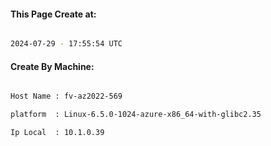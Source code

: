 
   
#### This Page Create at:

```bash

2024-07-29 - 17:55:54 UTC

```

#### Create By Machine:

```bash

Host Name : fv-az2022-569

platform  : Linux-6.5.0-1024-azure-x86_64-with-glibc2.35

Ip Local  : 10.1.0.39

```

